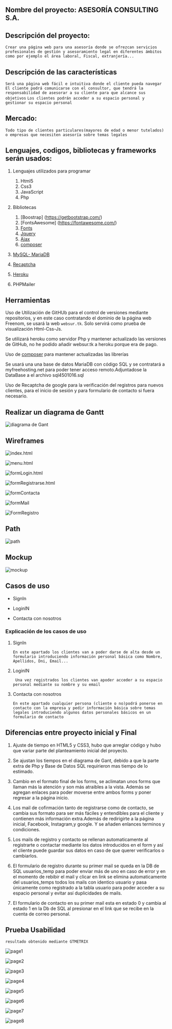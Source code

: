 ## Nombre del proyecto: ASESORÍA CONSULTING S.A.

## Descripción del proyecto:

`Crear una página web para una asesoría donde se ofrezcan servicios profesionales de gestión y asesoramiento legal en diferentes ámbitos como por ejemplo el área laboral, Fiscal, extranjería...`

## Descripción de las características

`Será una página web fácil e intuitiva donde el cliente pueda navegar`
`El cliente podrá comunicarse con el consultor, que tendrá la responsabilidad de asesorar a su cliente para que alcance sus objetivos`
`Los clientes podrán acceder a su espacio personal y gestionar su espacio personal `

## Mercado:

`Todo tipo de clientes particulares(mayores de edad o menor tutelados) o empresas que necesiten asesoría sobre temas legales `

## Lenguajes, codigos, bibliotecas y frameworks serán usados:

1. Lenguajes utilizados para programar

   1. Html5
   2. Css3
   3. JavaScript
   4. Php

2. Bibliotecas

   1. [Boostrap] (https://getbootstrap.com/)
   2. [FontsAwesome] (https://fontawesome.com/)
   3. [Fonts](https://fonts.google.com/)
   4. [Jquery](https://fonts.google.com/)
   5. [Ajax](https://developer.mozilla.org/es/docs/Web/Guide/AJAX)
   6. [composer](https://getcomposer.org/)

3. [MySQL- MariaDB](https://www.freemysqlhosting.net/register/?action=register)
4. [Recaptcha](https://www.google.com/recaptcha/about/)
5. [Heroku](https://www.heroku.com/)
6. PHPMailer

## Herramientas

Uso de Utilización de GitHUb para el control de versiones mediante repositorios, y en este caso contratando el dominio de la página web Freenom, se usará la web `websur.tk`. Solo servirá como prueba de visualización Html-Css-Js.

Se utilizará heroku como servidor Php y mantener actualizado las versiones de GitHub, no he podido añadir websur.tk a heroku porque era de pago.

Uso de [composer](https://getcomposer.org/) para mantener actualizadas las librerías

Se usará una una base de datos MariaDB con código SQL y se contratará a myfreehosting.net para poder tener acceso remoto.Adjuntadose la DataBase a el archivo sql4501016.sql

Uso de Recaptcha de google para la verificación del registros para nuevos clientes, para el inicio de sesión y para formulario de contacto si fuera necesario.

## Realizar un diagrama de Gantt

![diagrama de Gant ](./img/gantFinal.png)

## Wireframes

![index.html ](./img/indexHtml.png)

![menu.html ](./img/menuHtml.png)

![formLogin.html ](./img/loginFinal.png)

![formRegistrarse.html ](./img/registrarseFinalHtml.png)

![formContacta ](./img/contactaHtml.png)

![formMail ](./img/mailContacta.png)

![FormRegistro ](./img/mailRegistra.png)

## Path

![path ](./img/pathFinal.png)

## Mockup

![mockup ](./img/mockupdef.png)

## Casos de uso

- SignIn

- LoginIN

- Contacta con nosotros

### Explicación de los casos de uso

1. SignIn

   `En este apartado los clientes van a poder darse de alta desde un formulario introduciendo información personal básica como Nombre, Apellidos, Dni, Email...`

2. LoginIN

   ` Una vez registrados los clientes van apoder acceder a su espacio personal mediante su nombre y su email`

3. Contacta con nosotros

   `En este apartado cualquier persona (cliente o no)podrá ponerse en contacto con la empresa y pedir información básica sobre temas legales introduciendo algunos datos personales básicos en un formulario de contacto`

## Diferencias entre proyecto inicial y Final

1. Ajuste de tiempo en HTML5 y CSS3, hubo que arreglar código y hubo que variar parte del planteamiento inicial del proyecto.

2. Se ajustan los tiempos en el diagrama de Gant, debido a que la parte extra de Php y Base de Datos SQL requirieron mas tiempo de lo estimado.

3. Cambio en el formato final de los forms, se aclimatan unos forms que llaman más la atención y son más atraibles a la vista. Además se agregan enlaces para poder moverse entre ambos forms y poner regresar a la página inicio.

4. Los mail de cofirmación tanto de registrarse como de contacto, se cambia sus formato para ser más fáciles y entendibles para el cliente y contienen más información extra.Además de redirigirte a la página inicial, Facebook, Instagram,y google. Y se añaden enlances terminos y condiciones.

5. Los mails de registro y contacto se rellenan automaticamente al registrarte o contactar mediante los datos introducidos en el form y así el cliente puede guardar sus datos en caso de que querer verificarlos o cambiarlos.

6. El formulario de registro durante su primer mail se queda en la DB de SQL usuarios_temp para poder enviar más de uno en caso de error y en el momento de rebibir el mail y clicar en link se elimina automaticamente del usuarios_temps todos los mails con identico usuario y pasa únicamente como registrado a la tabla usuario para poder acceder a su espacio personal y evitar así duplicidades de mails.

7. El formulario de contacto en su primer mail esta en estado 0 y cambia al estado 1 en la Db de SQL al presionar en el link que se recibe en la cuenta de correo personal.

## Prueba Usabilidad

`resultado obtenido mediante GTMETRIX`

![page1 ](./img/page1.png)

![page2 ](./img/page2.png)

![page3 ](./img/page3.png)

![page4 ](./img/page4.png)

![page5 ](./img/page5.png)

![page6 ](./img/page6.png)

![page7 ](./img/page7.png)

![page8 ](./img/page8.png)
